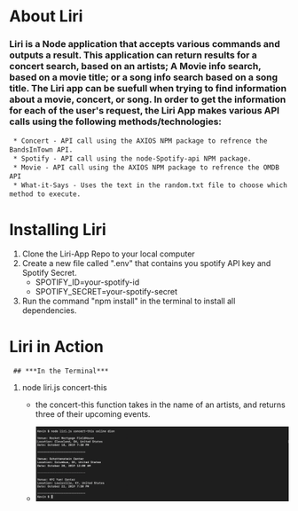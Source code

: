 # About Liri 

### Liri is a Node application that accepts various commands and outputs a result. This application can return results for a concert search, based on an artists; A Movie info search, based on a movie title; or a song info search based on a song title. The Liri app can be suefull when trying to find     information about a movie, concert, or song. In order to get the information for each of the user's request, the Liri App makes various API calls using the following methods/technologies: 
     * Concert - API call using the AXIOS NPM package to refrence the BandsInTown API.
     * Spotify - API call using the node-Spotify-api NPM package.
     * Movie - API call using the AXIOS NPM package to refrence the OMDB API
     * What-it-Says - Uses the text in the random.txt file to choose which method to execute. 
    
# Installing Liri 

1. Clone the Liri-App Repo to your local computer
1. Create a new file called ".env" that contains you spotify API key and  Spotify Secret. 
     * SPOTIFY_ID=your-spotify-id
     * SPOTIFY_SECRET=your-spotify-secret
1. Run the command "npm install" in the terminal to install all dependencies. 

# Liri in Action 
     ## ***In the Terminal***

1. node liri.js concert-this 
     * the concert-this function takes in the name of an artists, and returns three of their upcoming events.
     
     * ![GitHub Logo](/images/concert.png)
   